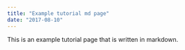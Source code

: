 ```yaml
---
title: "Example tutorial md page"
date: "2017-08-10"
---
```


This is an example tutorial page that is written in markdown.
